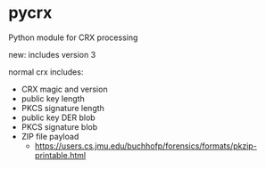 pycrx
=====

Python module for CRX processing

new: includes version 3

normal crx includes:

- CRX magic and version
- public key length
- PKCS signature length
- public key DER blob
- PKCS signature blob
- ZIP file payload
  - https://users.cs.jmu.edu/buchhofp/forensics/formats/pkzip-printable.html

